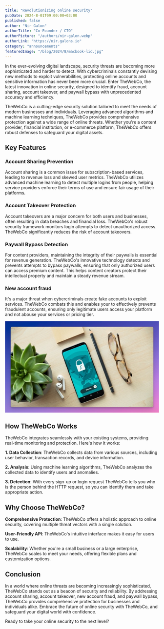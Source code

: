```yaml
---
title: "Revolutionizing online security"
pubDate: 2024-8-01T09:00:00+03:00
published: false
author: "Nir Galon"
authorTitle: "Co-Founder / CTO"
authorPicture: "/authors/nir-galon.webp"
authorLink: "https://nir.galons.io"
category: "announcements"
featuredImage: "/blog/2024/8/macbook-lid.jpg"
---
```


In the ever-evolving digital landscape, security threats are becoming more sophisticated and harder to detect. With cybercriminals constantly devising new methods to exploit vulnerabilities, protecting online accounts and sensitive information has never been more crucial. Enter TheWebCo, the latest innovation in online security, designed to identify fraud, account sharing, account takeover, and paywall bypass with unprecedented accuracy and efficiency.

<!--more-->

TheWebCo is a cutting-edge security solution tailored to meet the needs of modern businesses and individuals. Leveraging advanced algorithms and machine learning techniques, TheWebCo provides comprehensive protection against a wide range of online threats. Whether you're a content provider, financial institution, or e-commerce platform, TheWebCo offers robust defenses to safeguard your digital assets.

## Key Features

### Account Sharing Prevention

Account sharing is a common issue for subscription-based services, leading to revenue loss and skewed user metrics. TheWebCo utilizes advanced machine learning to detect multiple logins from people, helping service providers enforce their terms of use and ensure fair usage of their platforms.

### Account Takeover Protection

Account takeovers are a major concern for both users and businesses, often resulting in data breaches and financial loss. TheWebCo's robust security framework monitors login attempts to detect unauthorized access. TheWebCo significantly reduces the risk of account takeovers.

### Paywall Bypass Detection

For content providers, maintaining the integrity of their paywalls is essential for revenue generation. TheWebCo's innovative technology detects and prevents attempts to bypass paywalls, ensuring that only authorized users can access premium content. This helps content creators protect their intellectual property and maintain a steady revenue stream.

### New account fraud

It's a major threat when cybercriminals create fake accounts to exploit services. TheWebCo combats this and enables your to effectively prevents fraudulent accounts, ensuring only legitimate users access your platform and not abouse your services or pricing tier.

![Security](/blog/2024/8/security.jpg)

## How TheWebCo Works

TheWebCo integrates seamlessly with your existing systems, providing real-time monitoring and protection. Here's how it works:

**1. Data Collection**: TheWebCo collects data from various sources, including user behavior, transaction records, and device information.

**2. Analysis**: Using machine learning algorithms, TheWebCo analyzes the collected data to identify users and anomalies.

**3. Detection**: With every sign-up or login request TheWebCo tells you who is the person behind the HTTP request, so you can identify them and take appropriate action.

## Why Choose TheWebCo?

**Comprehensive Protection**: TheWebCo offers a holistic approach to online security, covering multiple threat vectors with a single solution.

**User-Friendly API**: TheWebCo's intuitive interface makes it easy for users to use.

**Scalability**: Whether you're a small business or a large enterprise, TheWebCo scales to meet your needs, offering flexible plans and customization options.

## Conclusion

In a world where online threats are becoming increasingly sophisticated, TheWebCo stands out as a beacon of security and reliability. By addressing account sharing, account takeover, new account fraud, and paywall bypass, TheWebCo provides comprehensive protection for businesses and individuals alike. Embrace the future of online security with TheWebCo, and safeguard your digital world with confidence.

Ready to take your online security to the next level?
